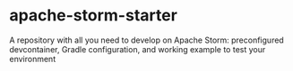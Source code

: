 # apache-storm-starter
A repository with all you need to develop on Apache Storm: preconfigured devcontainer, Gradle configuration, and working example to test your environment
